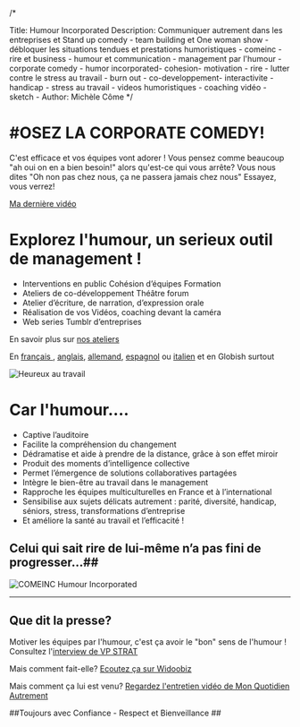 /*


Title: Humour Incorporated
Description: Communiquer autrement dans les entreprises et Stand up comedy - team building et One woman show - débloquer les situations tendues et prestations humoristiques - comeinc - rire et business - humour et communication - management par l'humour - corporate comedy - humor incorporated- cohesion- motivation - rire - lutter contre le stress au travail - burn out - co-developpement- interactivite - handicap - stress au travail - videos humoristiques - coaching vidéo - sketch -
Author: Michèle Côme
*/

#  #OSEZ LA CORPORATE COMEDY!

C'est efficace et vos équipes vont adorer ! Vous pensez comme beaucoup "ah oui on en a bien besoin!" alors qu'est-ce qui vous arrête? Vous nous dites "Oh non pas chez nous, ça ne passera jamais chez nous"
Essayez, vous verrez!

[Ma dernière vidéo](https://www.youtube.com/watch?v=Dq-LTRpCJs4)


#  Explorez l'humour, un serieux outil de management !

-  Interventions en public Cohésion d’équipes Formation
-  Ateliers de co-développement Théâtre forum
-  Atelier d’écriture, de narration, d’expression orale
-  Réalisation de vos Vidéos, coaching devant la caméra
-  Web series Tumblr d’entreprises

En savoir plus sur [nos ateliers](ateliers)

En [français ](pdf/fr/comeinc-humour-incorporated.pdf), [anglais](pdf/en/comeinc-anglais.pdf), [allemand](pdf/de/comeinc-allemand.pdf), [espagnol](pdf/es/comeinc-espagnol.pdf) ou [italien](pdf/it/comeinc-italiano.pdf) et en Globish surtout


![Heureux au travail](http://i.imgur.com/Ro3zsIO.gif)

#  Car l'humour.... 


- Captive l’auditoire
- Facilite la compréhension du changement
- Dédramatise et aide à prendre de la distance, grâce à son effet miroir
- Produit des moments d’intelligence collective
- Permet l’émergence de solutions collaboratives partagées
- Intègre le bien-être au travail dans le management
- Rapproche les équipes multiculturelles en France et à l’international
- Sensibilise aux sujets délicats autrement : parité, diversité, handicap, séniors, stress, transformations d’entreprise
- Et améliore la santé au travail et l’efficacité !




## Celui qui sait rire de lui-même n’a pas fini de progresser…##



![COMEINC Humour Incorporated](http://i.imgur.com/NNzZPAh.jpg)








----------

## Que dit la presse? ##
Motiver les équipes par l'humour, c'est ça avoir le "bon" sens de l'humour ! 
Consultez l'[interview de VP STRAT](http://vpstrat.unblog.fr/2012/09/12/la-communication-de-professions-a-contenus-complexes-se-doit-elle-d%E2%80%99etre-toujours-serieuse/)

Mais comment fait-elle? [Ecoutez ça sur Widoobiz](http://www.widoobiz.com/j-entreprends-comme-je-suis/insolent-insolite/elle-fait-de-la-communication-interne-par-le-rire/28994)

Mais comment ça lui est venu? [Regardez l'entretien vidéo de Mon Quotidien Autrement](http://www.monquotidienautrement.com/travail/rire-au-boulot-ce-nest-pas-s-rieux "Rire au boulot? Ce n'est pas sérieux!")

##Toujours avec Confiance - Respect et Bienveillance ##
